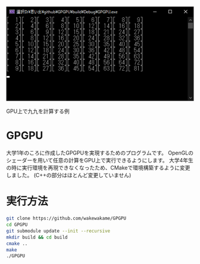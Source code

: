 ﻿![demo](image/demo.png)

GPU上で九九を計算する例

# GPGPU
大学1年のころに作成したGPGPUを実現するためのプログラムです。
OpenGLのシェーダーを用いて任意の計算をGPU上で実行できるようにします。
大学4年生の時に実行環境を再現できなくなったため、CMakeで環境構築するように変更しました。
(C++の部分はほとんど変更していません)

# 実行方法

```bash
git clone https://github.com/wakewakame/GPGPU
cd GPGPU
git submodule update --init --recursive
mkdir build && cd build
cmake ..
make
./GPGPU
```
